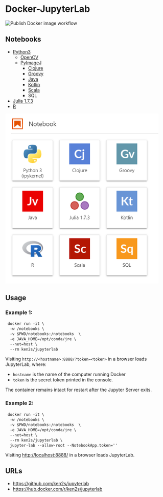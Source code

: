 # Docker-JupyterLab

![Publish Docker image workflow](https://github.com/ken2s/jupyterlab/actions/workflows/build-and-push-image.yml/badge.svg)

## Notebooks

- [Python3](https://www.python.org)
    - [OpenCV](https://opencv.org)
    - [PyImageJ](https://github.com/imagej/pyimagej)
        - [Clojure](https://clojure.org/)
        - [Groovy](http://groovy-lang.org/)
        - [Java](https://www.java.com/)
        - [Kotlin](https://kotlinlang.org/)
        - [Scala](https://www.scala-lang.org/)
        - SQL
- [Julia 1.7.3](https://julialang.org)
- [R](https://www.r-project.org)
<!-- - [ImageJ](https://imagej.nih.gov/ij/)
- [BeakerX](http://beakerx.com)
- [OpenJDK](https://openjdk.java.net) -->

![notebooks](https://raw.githubusercontent.com/ken2s/jupyterlab/main/notebooks.png)

## Usage

### Example 1:

```
 docker run -it \
  -w /notebooks \
  -v $PWD/notebooks:/notebooks  \
  -e JAVA_HOME=/opt/conda/jre \
  --net=host \
  --rm ken2s/jupyterlab
```

Visiting `http://<hostname>:8888/?token=<token>` in a browser loads JupyterLab, where:

- `hostname` is the name of the computer running Docker
- `token` is the secret token printed in the console.

The container remains intact for restart after the Jupyter Server exits.

### Example 2:

```
 docker run -it \
  -w /notebooks \
  -v $PWD/notebooks:/notebooks  \
  -e JAVA_HOME=/opt/conda/jre \
  --net=host \
  --rm ken2s/jupyterlab \
  jupyter-lab --allow-root --NotebookApp.token=''
```

Visiting [http://localhost:8888/](http://localhost:8888/) in a browser loads JupyterLab.

## URLs
- https://github.com/ken2s/jupyterlab
- https://hub.docker.com/r/ken2s/jupyterlab
